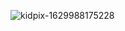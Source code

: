 ![kidpix-1629988175228](https://user-images.githubusercontent.com/89384393/130982202-7598e806-9c0a-43ba-be3e-9be500ca5036.png)
